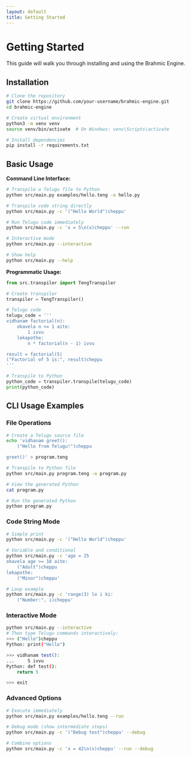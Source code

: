 ```yaml
---
layout: default
title: Getting Started
---
```


# Getting Started

This guide will walk you through installing and using the Brahmic Engine.

## Installation

```bash
# Clone the repository
git clone https://github.com/your-username/brahmic-engine.git
cd brahmic-engine

# Create virtual environment
python3 -m venv venv
source venv/bin/activate  # On Windows: venv\Scripts\activate

# Install dependencies
pip install -r requirements.txt
```

## Basic Usage

**Command Line Interface:**

```bash
# Transpile a Telugu file to Python
python src/main.py examples/hello.teng -o hello.py

# Transpile code string directly
python src/main.py -c '("Hello World")cheppu'

# Run Telugu code immediately
python src/main.py -c 'x = 5\n(x)cheppu' --run

# Interactive mode
python src/main.py --interactive

# Show help
python src/main.py --help
```

**Programmatic Usage:**

```python
from src.transpiler import TengTranspiler

# Create transpiler
transpiler = TengTranspiler()

# Telugu code
telugu_code = '''
vidhanam factorial(n):
    okavela n <= 1 aite:
        1 ivvu
    lekapothe:
        n * factorial(n - 1) ivvu

result = factorial(5)
("Factorial of 5 is:", result)cheppu
'''

# Transpile to Python
python_code = transpiler.transpile(telugu_code)
print(python_code)
```

## CLI Usage Examples

### File Operations
```bash
# Create a Telugu source file
echo 'vidhanam greet():
    ("Hello from Telugu!")cheppu

greet()' > program.teng

# Transpile to Python file
python src/main.py program.teng -o program.py

# View the generated Python
cat program.py

# Run the generated Python
python program.py
```

### Code String Mode
```bash
# Simple print
python src/main.py -c '("Hello World")cheppu'

# Variable and conditional
python src/main.py -c 'age = 25
okavela age >= 18 aite:
    ("Adult")cheppu
lekapothe:
    ("Minor")cheppu'

# Loop example
python src/main.py -c 'range(3) lo i ki:
    ("Number:", i)cheppu'
```

### Interactive Mode
```bash
python src/main.py --interactive
# Then type Telugu commands interactively:
>>> ("Hello")cheppu
Python: print("Hello")

>>> vidhanam test():
...     5 ivvu
Python: def test():
    return 5

>>> exit
```

### Advanced Options
```bash
# Execute immediately
python src/main.py examples/hello.teng --run

# Debug mode (show intermediate steps)
python src/main.py -c '("Debug test")cheppu' --debug

# Combine options
python src/main.py -c 'x = 42\n(x)cheppu' --run --debug
```
